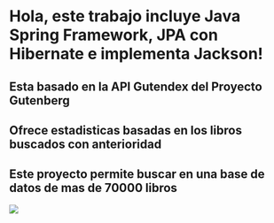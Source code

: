 <h1>Hola, este trabajo incluye Java Spring Framework, JPA con Hibernate e implementa Jackson!</h1>

<h2> Esta basado en la API Gutendex del Proyecto Gutenberg</h2>
<h2> Ofrece estadisticas basadas en los libros buscados con anterioridad</h2>
<h2> Este proyecto permite buscar en una base de datos de mas de 70000 libros</h2>

<img src="https://www.gutenberg.org/gutenberg/pg-logo-129x80.png">
